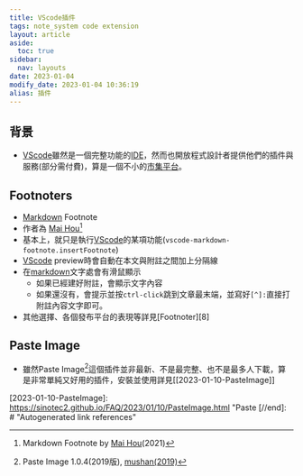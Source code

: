 ```yaml
---
title: VScode插件
tags: note_system code extension
layout: article
aside:
  toc: true
sidebar:
  nav: layouts
date: 2023-01-04
modify_date: 2023-01-04 10:36:19
alias: 插件
---
```


## 背景

- [VScode][VScode]雖然是一個完整功能的[IDE][IDE]，然而也開放程式設計者提供他們的插件與服務(部分需付費)，算是一個不小的[市集平台][marketplace]。

## Footnoters

- [Markdown][md_wiki] Footnote
- 作者為 [Mai Hou][MH][^1]
- 基本上，就只是執行[VScode][VScode]的某項功能(`vscode-markdown-footnote.insertFootnote`)
- [VScode][VScode] preview時會自動在本文與附註之間加上分隔線
- 在[markdown][md_wiki]文字處會有滑鼠顯示
  - 如果已經建好附註，會顯示文字內容
  - 如果還沒有，會提示並按`ctrl-click`跳到文章最末端，並寫好`[^]:`直接打附註內容文字即可。
- 其他選擇、各個發布平台的表現等詳見[Footnoter][8]

## Paste Image

- 雖然Paste Image[^2]這個插件並非最新、不是最完整、也不是最多人下載，算是非常單純又好用的插件，安裝並使用詳見[[2023-01-10-PasteImage]]

[^1]: Markdown Footnote by [Mai Hou][MH](2021)
[^2]: Paste Image 1.0.4(2019版), [mushan(2019)][mushan(2019)]

[mushan(2019)]: https://marketplace.visualstudio.com/items?itemName=mushan.vscode-paste-image "Paste Image 1.0.4(2019版), mushan(2019)"
[MH]: https://marketplace.visualstudio.com/publishers/houkanshan "Markdown Footnote"
[mse]: https://meta.stackexchange.com/questions/5017/markdown-footnotes "Markdown footnotes? Asked 13 years, 5 months ago, Modified 1 month ago, Viewed 38k times"
[vscode]: https://zh.wikipedia.org/zh-tw/Visual_Studio_Code "Visual Studio Code（簡稱 VS Code）是一款由微軟開發且跨平台的免費原始碼編輯器[8]。該軟體支援語法突顯、程式碼自動補全（又稱 IntelliSense）、程式碼重構功能，並且內建了命令列工具和 Git 版本控制系統[9]。使用者可以更改佈景主題和鍵盤捷徑實現個人化設定，也可以透過內建的擴充元件程式商店安裝擴充元件以加強軟體功能。"
[ide]: https://zh.wikipedia.org/zh-tw/集成开发环境 "集成开发环境、整合開發環境"
[md_wiki]: https://zh.wikipedia.org/zh-tw/Markdown "Markdown是一種輕量級標記式語言，創始人為約翰·格魯伯。它允許人們使用易讀易寫的純文字格式編寫文件，然後轉換成有效的XHTML（或者HTML）文件。[4]這種語言吸收了很多在電子郵件中已有的純文字標記的特性。"
[github]: https://zh.wikipedia.org/zh-tw/GitHub "GitHub是一個線上軟體原始碼代管服務平台，使用Git作為版本控制軟體，由開發者Chris Wanstrath、P. J. Hyett和湯姆·普雷斯頓·沃納使用Ruby on Rails編寫而成。在2018年，GitHub被微軟公司收購。"
[marketplace]: https://marketplace.visualstudio.com/ "Extensions for Visual Studio Code"
[//begin]: # "Autogenerated link references for markdown compatibility"
[2023-01-10-PasteImage]: https://sinotec2.github.io/FAQ/2023/01/10/PasteImage.html "Paste
[//end]: # "Autogenerated link references"
